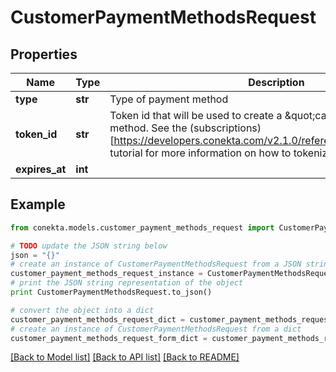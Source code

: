 # CustomerPaymentMethodsRequest


## Properties
Name | Type | Description | Notes
------------ | ------------- | ------------- | -------------
**type** | **str** | Type of payment method | 
**token_id** | **str** | Token id that will be used to create a \&quot;card\&quot; type payment method. See the (subscriptions)[https://developers.conekta.com/v2.1.0/reference/createsubscription] tutorial for more information on how to tokenize cards. | 
**expires_at** | **int** |  | [optional] 

## Example

```python
from conekta.models.customer_payment_methods_request import CustomerPaymentMethodsRequest

# TODO update the JSON string below
json = "{}"
# create an instance of CustomerPaymentMethodsRequest from a JSON string
customer_payment_methods_request_instance = CustomerPaymentMethodsRequest.from_json(json)
# print the JSON string representation of the object
print CustomerPaymentMethodsRequest.to_json()

# convert the object into a dict
customer_payment_methods_request_dict = customer_payment_methods_request_instance.to_dict()
# create an instance of CustomerPaymentMethodsRequest from a dict
customer_payment_methods_request_form_dict = customer_payment_methods_request.from_dict(customer_payment_methods_request_dict)
```
[[Back to Model list]](../README.md#documentation-for-models) [[Back to API list]](../README.md#documentation-for-api-endpoints) [[Back to README]](../README.md)


